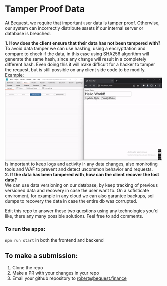 # Tamper Proof Data

At Bequest, we require that important user data is tamper proof. Otherwise, our system can incorrectly distribute assets if our internal server or database is breached. 

**1. How does the client ensure that their data has not been tampered with?**
<br />
To avoid data tamper we can use hashing, using a encrypttation and compare to check if the data, in this case using SHA256 algorithm will generate the same hash, since any change will result in a completely different hash. Even doing this it will make difficult for a hacker to tamper the request, but is still possible on any client side code to be modify. 
Example:
![Alt Text](/doc/example.gif)
<br />
Is important to keep logs and activity in any data changes, also moniroting tools and WAF to prevent and detect uncommon behavior and requests.
<br />
**2. If the data has been tampered with, how can the client recover the lost data?**
<br />
We can use data versioning on our database, by keep tracking of previous versioned data and recovery in case the user want to. On a sofisticate enviroment, for example in any cloud we can also garantee backups, sql dumps to recovery the data in case the entire db was corrupted.
<br />

Edit this repo to answer these two questions using any technologies you'd like, there any many possible solutions. Feel free to add comments.

### To run the apps:
```npm run start``` in both the frontend and backend

## To make a submission:
1. Clone the repo
2. Make a PR with your changes in your repo
3. Email your github repository to robert@bequest.finance
